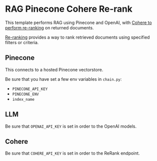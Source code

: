 # RAG Pinecone Cohere Re-rank

This template performs RAG using Pinecone and OpenAI, with [Cohere to perform re-ranking](https://python.langchain.com/docs/integrations/retrievers/cohere-reranker) on returned documents.

[Re-ranking](https://docs.cohere.com/docs/reranking) provides a way to rank retrieved documents using specified filters or criteria.

##  Pinecone

This connects to a hosted Pinecone vectorstore.

Be sure that you have set a few env variables in `chain.py`:

* `PINECONE_API_KEY`
* `PINECONE_ENV`
* `index_name`

##  LLM

Be sure that `OPENAI_API_KEY` is set in order to the OpenAI models.

##  Cohere

Be sure that `COHERE_API_KEY` is set in order to the ReRank endpoint.